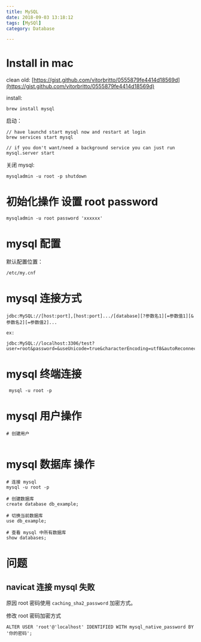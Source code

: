 ```yaml
---
title: MySQL
date: 2018-09-03 13:18:12
tags: [MySQl]
category: Database

---
```



# Install in mac

clean old: [https://gist.github.com/vitorbritto/0555879fe4414d18569d](https://gist.github.com/vitorbritto/0555879fe4414d18569d)

install:

```
brew install mysql
```

启动：

```
// have launchd start mysql now and restart at login
brew services start mysql

// if you don't want/need a background service you can just run
mysql.server start
```

关闭 mysql:

```
mysqladmin -u root -p shutdown
```

# 初始化操作 设置 root password

```
mysqladmin -u root password 'xxxxxx'
```

# mysql 配置

默认配置位置：

```
/etc/my.cnf
```

#  mysql 连接方式

```
jdbc:MySQL://[host:port],[host:port].../[database][?参数名1][=参数值1][&参数名2][=参数值2]...

ex:

jdbc:MySQL://localhost:3306/test?user=root&password=&useUnicode=true&characterEncoding=utf8&autoReconnect=true&failOverReadOnly=false 
```

# mysql 终端连接

```
 mysql -u root -p
```

# mysql 用户操作

```
# 创建用户


```

# mysql 数据库 操作

```
# 连接 mysql
mysql -u root -p

# 创建数据库
create database db_example;

# 切换当前数据库
use db_example;

# 查看 mysql 中所有数据库
show databases;
```


# 问题

## navicat 连接 mysql 失败

原因 root 密码使用 `caching_sha2_password` 加密方式。

修改 root 密码加密方式

```
ALTER USER 'root'@'localhost' IDENTIFIED WITH mysql_native_password BY '你的密码';
```





